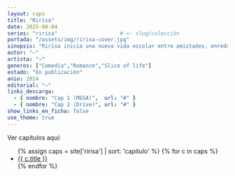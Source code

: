 ```yaml
---
layout: caps
title: "Ririsa"
date: 2025-08-04
series: "ririsa"                    # <- slug/colección
portada: "/assets/img/ririsa-cover.jpg"
sinopsis: "Ririsa inicia una nueva vida escolar entre amistades, enredos y primeros amores. Un slice‑of‑life romántico con mucho humor."
autor: "—"
artista: "—"
generos: ["Comedia","Romance","Slice of life"]
estado: "En publicación"
anio: 2024
editorial: "—"
links_descarga:
  - { nombre: "Cap 1 (MEGA)",  url: "#" }
  - { nombre: "Cap 2 (Drive)", url: "#" }
show_links_en_ficha: false
use_theme: true
---
```


Ver capítulos aquí:
<ul>
  {% assign caps = site['ririsa'] | sort: 'capitulo' %}
  {% for c in caps %}
    <li><a href="{{ site.baseurl }}{{ c.url }}">{{ c.title }}</a></li>
  {% endfor %}
</ul>
